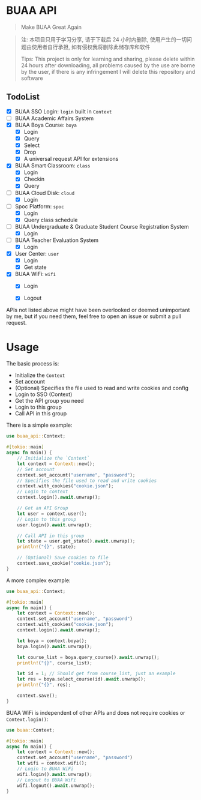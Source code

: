 # BUAA API

> Make BUAA Great Again

> 注: 本项目只用于学习分享, 请于下载后 24 小时内删除, 使用产生的一切问题由使用者自行承担, 如有侵权我将删除此储存库和软件
>
> Tips: This project is only for learning and sharing, please delete within 24 hours after downloading, all problems caused by the use are borne by the user, if there is any infringement I will delete this repository and software

## TodoList

- [x] BUAA SSO Login: `login` built in `Context`
- [ ] BUAA Academic Affairs System
- [x] BUAA Boya Course: `boya`
  - [x] Login
  - [x] Query
  - [x] Select
  - [x] Drop
  - [x] A universal request API for extensions
- [x] BUAA Smart Classroom: `class`
  - [x] Login
  - [x] Checkin
  - [x] Query
- [ ] BUAA Cloud Disk: `cloud`
  - [x] Login
- [ ] Spoc Platform: `spoc`
  - [x] Login
  - [x] Query class schedule
- [ ] BUAA Undergraduate & Graduate Student Course Registration System
  - [x] Login
- [ ] BUAA Teacher Evaluation System
  - [x] Login
- [x] User Center: `user`
  - [x] Login
  - [x] Get state
- [x] BUAA WiFi: `wifi`
  - [x] Login
  - [x] Logout


APIs not listed above might have been overlooked or deemed unimportant by me, but if you need them, feel free to open an issue or submit a pull request.

# Usage

The basic process is:

- Initialize the `Context`
- Set account
- (Optional) Specifies the file used to read and write cookies and config
- Login to SSO (Context)
- Get the API group you need
- Login to this group
- Call API in this group

There is a simple example:

```rust
use buaa_api::Context;

#[tokio::main]
async fn main() {
    // Initialize the `Context`
    let context = Context::new();
    // Set account
    context.set_account("username", "password");
    // Specifies the file used to read and write cookies
    context.with_cookies("cookie.json");
    // Login to context
    context.login().await.unwrap();

    // Get an API Group
    let user = context.user();
    // Login to this group
    user.login().await.unwrap();

    // Call API in this group
    let state = user.get_state().await.unwrap();
    println!("{}", state);

    // (Optional) Save cookies to file
    context.save_cookie("cookie.json");
}
```

A more complex example:

```rust
use buaa_api::Context;

#[tokio::main]
async fn main() {
    let context = Context::new();
    context.set_account("username", "password")
    context.with_cookies("cookie.json");
    context.login().await.unwrap();

    let boya = context.boya();
    boya.login().await.unwrap();

    let course_list = boya.query_course().await.unwrap();
    println!("{}", course_list);

    let id = 1; // Should get from course_list, just an example
    let res = boya.select_course(id).await.unwrap();
    println!("{}", res);

    context.save();
}
```

BUAA WiFi is independent of other APIs and does not require cookies or `Context.login()`:

```rust
use buaa::Context;

#[tokio::main]
async fn main() {
    let context = Context::new();
    context.set_account("username", "password")
    let wifi = context.wifi();
    // Login to BUAA WiFi
    wifi.login().await.unwrap();
    // Logout to BUAA WiFi
    wifi.logout().await.unwrap();
}
```
